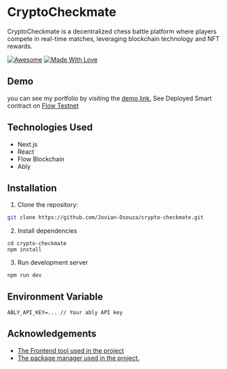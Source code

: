 

# CryptoCheckmate

CryptoCheckmate is a decentralized chess battle platform where players compete in real-time matches, leveraging blockchain technology and NFT rewards.

<p dir="auto"><a href="https://github.com/sindresorhus/awesome"><img src="https://camo.githubusercontent.com/abb97269de2982c379cbc128bba93ba724d8822bfbe082737772bd4feb59cb54/68747470733a2f2f63646e2e7261776769742e636f6d2f73696e647265736f726875732f617765736f6d652f643733303566333864323966656437386661383536353265336136336531353464643865383832392f6d656469612f62616467652e737667" alt="Awesome" data-canonical-src="https://cdn.rawgit.com/sindresorhus/awesome/d7305f38d29fed78fa85652e3a63e154dd8e8829/media/badge.svg" style="max-width: 100%;"></a> <a href="https://github.com/chetanraj/awesome-github-badges"><img src="https://camo.githubusercontent.com/ff817852f0d676a36eaa3108d380e0052e689d9e0bc3eb42818fb21008708420/68747470733a2f2f696d672e736869656c64732e696f2f62616467652f4d616465253230576974682d4c6f76652d6f72616e67652e737667" alt="Made With Love" data-canonical-src="https://img.shields.io/badge/Made%20With-Love-orange.svg" style="max-width: 100%;"></a></p>




## Demo
you can see my portfolio by visiting the [demo link.](https://crypto-checkmate.vercel.app/)
See Deployed Smart contract on [Flow Testnet](https://flow-view-source.com/testnet/account/0xed4dad55d4060467)



## Technologies Used

- Next.js
- React
- Flow Blockchain
- Ably

## Installation

1. Clone the repository:

```bash
git clone https://github.com/Jovian-Dsouza/crypto-checkmate.git
```

2. Install dependencies
```
cd crypto-checkmate
npm install
```

3. Run development server
```
npm run dev
```

## Environment Variable
```
ABLY_API_KEY=... // Your ably API key
```

## Acknowledgements

 - [The Frontend tool used in the project](https://react.dev/)
 - [The package manager used in the project.](https://www.npmjs.com/)

